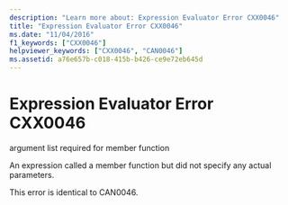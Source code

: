 ```yaml
---
description: "Learn more about: Expression Evaluator Error CXX0046"
title: "Expression Evaluator Error CXX0046"
ms.date: "11/04/2016"
f1_keywords: ["CXX0046"]
helpviewer_keywords: ["CXX0046", "CAN0046"]
ms.assetid: a76e657b-c018-415b-b426-ce9e72eb645d
---
```

# Expression Evaluator Error CXX0046

argument list required for member function

An expression called a member function but did not specify any actual parameters.

This error is identical to CAN0046.
